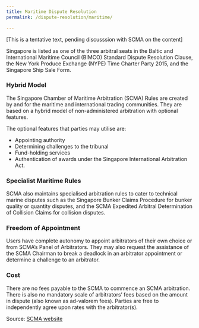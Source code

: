 ```yaml
---
title: Maritime Dispute Resolution
permalink: /dispute-resolution/maritime/

---
```

[This is a tentative text, pending discusssion with SCMA on the content]

Singapore is listed as one of the three arbitral seats in the Baltic and International Maritime Council (BIMCO) Standard Dispute Resolution Clause, the New York Produce Exchange (NYPE) Time Charter Party 2015, and the Singapore Ship Sale Form.

### Hybrid Model

The Singapore Chamber of Maritime Arbitration (SCMA) Rules are created by and for the maritime and international trading communities. They are based on a hybrid model of non-administered arbitration with optional features.

The optional features that parties may utilise are:

- Appointing authority
- Determining challenges to the tribunal
- Fund-holding services
- Authentication of awards under the Singapore International Arbitration Act.

### Specialist Maritime Rules

SCMA also maintains specialised arbitration rules to cater to technical marine disputes such as the Singapore Bunker Claims Procedure for bunker quality or quantity disputes, and the SCMA Expedited Arbitral Determination of Collision Claims for collision disputes.

### Freedom of Appointment

Users have complete autonomy to appoint arbitrators of their own choice or from SCMA’s Panel of Arbitrators. They may also request the assistance of the SCMA Chairman to break a deadlock in an arbitrator appointment or determine a challenge to an arbitrator.

### Cost

There are no fees payable to the SCMA to commence an SCMA arbitration. There is also no mandatory scale of arbitrators’ fees based on the amount in dispute (also known as ad-valorem fees). Parties are free to independently agree upon rates with the arbitrator(s).

Source: [SCMA website](https://www.scma.org.sg/)
